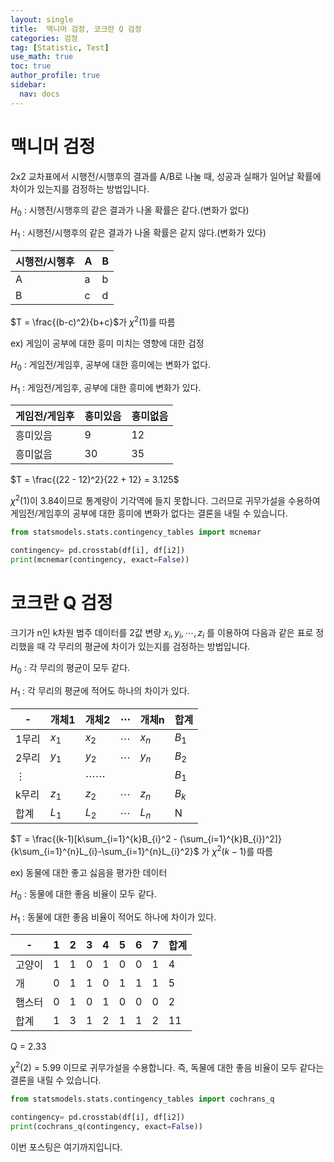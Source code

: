 ```yaml
---
layout: single
title:  맥니머 검정, 코크란 Q 검정
categories: 검정
tag: [Statistic, Test]
use_math: true
toc: true
author_profile: true
sidebar:
  nav: docs
---
```


# 맥니머 검정

2x2 교차표에서 시행전/시행후의 결과를 A/B로 나눌 때, 성공과 실패가 일어날 확률에 차이가 있는지를 검정하는 방법입니다. 

$H_{0}$ : 시행전/시행후의 같은 결과가 나올 확률은 같다.(변화가 없다)

$H_{1}$ : 시행전/시행후의 같은 결과가 나올 확률은 같지 않다.(변화가 있다)

|시행전/시행후|A|B|
|-|-|-|
|A|a|b|
|B|c|d|

$T = \frac{(b-c)^2}{b+c}$가 $\chi^2(1)$를 따름

ex) 게임이 공부에 대한 흥미 미치는 영향에 대한 검정

$H_{0}$ : 게임전/게임후, 공부에 대한 흥미에는 변화가 없다.

$H_{1}$ : 게임전/게임후, 공부에 대한 흥미에 변화가 있다.

|게임전/게임후|흥미있음|흥미없음|
|-|-|-|
|흥미있음|9|12|
|흥미없음|30|35|

$T = \frac{(22 - 12)^2}{22 + 12} = 3.125$

$\chi^2(1)$이 3.84이므로 통계량이 기각역에 들지 못합니다. 그러므로 귀무가설을 수용하여 게임전/게임후의 공부에 대한 흥미에 변화가 없다는 결론을 내릴 수 있습니다.

```python
from statsmodels.stats.contingency_tables import mcnemar

contingency= pd.crosstab(df[i], df[i2])
print(mcnemar(contingency, exact=False))
```

# 코크란 Q 검정

크기가 n인 k차원 범주 데이터를 2값 변량  $x_{i}, y_{i}, \cdots , z_{i}$ 를 이용하여 다음과 같은 표로 정리했을 때 각 무리의 평균에 차이가 있는지를 검정하는 방법입니다.  

$H_{0}$ : 각 무리의 평균이 모두 같다.

$H_{1}$ : 각 무리의 평균에 적어도 하나의 차이가 있다.

|-|개체1|개체2|$\cdots$|개체n|합계|
|-|-|-|-|-|-|
|1무리|$x_{1}$|$x_{2}$|$\cdots$|$x_{n}$|$B_{1}$|
|2무리|$y_{1}$|$y_{2}$|$\cdots$|$y_{n}$|$B_{2}$|
|$\vdots$||$\cdots\cdots$|||$B_{1}$|
|k무리|$z_{1}$|$z_{2}$|$\cdots$|$z_{n}$|$B_{k}$|
|합계|$L_{1}$|$L_{2}$|$\cdots$|$L_{n}$|N|


$T = \frac{(k-1)[k\sum_{i=1}^{k}B_{i}^2 - (\sum_{i=1}^{k}B_{i})^2]}{k\sum_{i=1}^{n}L_{i}-\sum_{i=1}^{n}L_{i}^2}$
가 $\chi^2(k-1)$를 따름

ex) 동물에 대한 좋고 싫음을 평가한 데이터

$H_{0}$ : 동물에 대한 좋음 비율이 모두 같다.

$H_{1}$ : 동물에 대한 좋음 비율이 적어도 하나에 차이가 있다.

|-|1|2|3|4|5|6|7|합계|
|-|-|-|-|-|-|-|-|-|
|고양이|1|1|0|1|0|0|1|4|
|개|0|1|1|0|1|1|1|5|
|햄스터|0|1|0|1|0|0|0|2|
|합계|1|3|1|2|1|1|2|11|

Q = 2.33

$\chi^2(2)$ = 5.99 이므로 귀무가설을 수용합니다. 즉, 독물에 대한 좋음 비율이 모두 같다는 결론을 내릴 수 있습니다.

```python
from statsmodels.stats.contingency_tables import cochrans_q

contingency= pd.crosstab(df[i], df[i2])
print(cochrans_q(contingency, exact=False))
```

이번 포스팅은 여기까지입니다.




